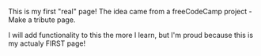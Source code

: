 This is my first "real" page! The idea came from a freeCodeCamp project - Make a tribute page.

I will add functionality to this the more I learn, but I'm proud because this is my actualy FIRST page! 